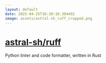 ```yaml
---
layout: default
date: 2025-04-25T16:30:10.304492
image: assets/astral-sh_ruff_cropped.png
---
```


# [astral-sh/ruff](https://github.com/astral-sh/ruff)

Python linter and code formatter, written in Rust
